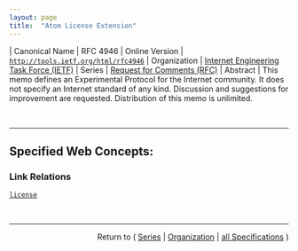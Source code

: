 ```yaml
---
layout: page
title:  "Atom License Extension"
---
```


| Canonical Name | RFC 4946
| Online Version | [`http://tools.ietf.org/html/rfc4946`](http://tools.ietf.org/html/rfc4946)
| Organization | [Internet Engineering Task Force (IETF)](..  "List of specification series by this organization")
| Series | [Request for Comments (RFC)](.  "List of specifications in this series")
| Abstract | This memo defines an Experimental Protocol for the Internet community. It does not specify an Internet standard of any kind. Discussion and suggestions for improvement are requested. Distribution of this memo is unlimited.

<br/>
<hr/>

## Specified Web Concepts:

### Link Relations

[`license`](/concepts/link-relation/license "The &#34;license&#34; link relation can be used to associate licenses with a feed or entry. Feeds and entries can be dual-licensed by including multiple &#34;license&#34; link relations specifying different href attribute values. If multiple &#34;license&#34; link relations are specified, each SHOULD contain a title attribute specifying a human-readable label for the license.")



<br/>
<hr/>

<p style="text-align: right">Return to ( <a href="./">Series</a> | <a href="../">Organization</a> | <a href="../../">all Specifications</a> )</p>